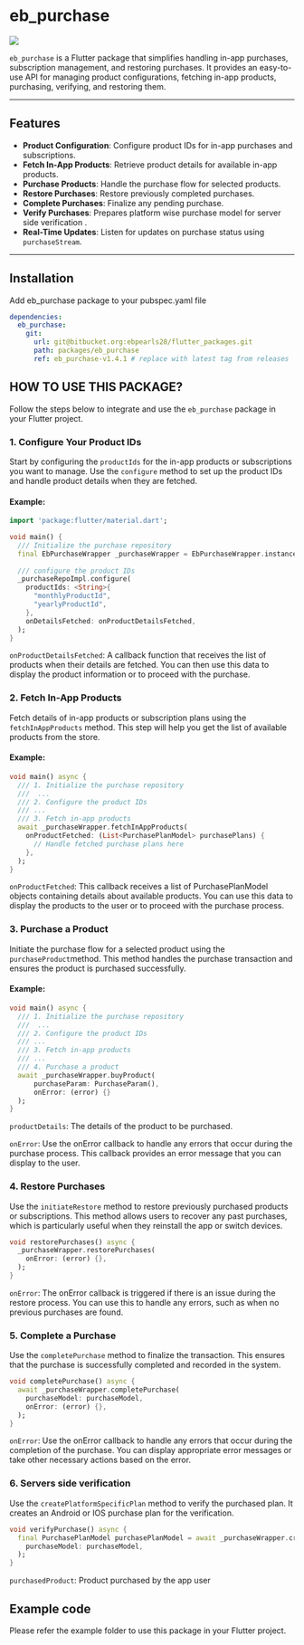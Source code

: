 # eb_purchase

[![](../../static/logo.svg)](https://ebpearls.com.au/)

`eb_purchase` is a Flutter package that simplifies handling in-app purchases, subscription management, and restoring purchases. It provides an easy-to-use API for managing product configurations, fetching in-app products, purchasing, verifying, and restoring them.

---

## Features

- **Product Configuration**: Configure product IDs for in-app purchases and subscriptions.
- **Fetch In-App Products**: Retrieve product details for available in-app products.
- **Purchase Products**: Handle the purchase flow for selected products.
- **Restore Purchases**: Restore previously completed purchases.
- **Complete Purchases**: Finalize any pending purchase.
- **Verify Purchases**: Prepares platform wise purchase model for server side verification .
- **Real-Time Updates**: Listen for updates on purchase status using `purchaseStream`.

---

## Installation
Add eb_purchase package to your pubspec.yaml file
```yaml
dependencies:
  eb_purchase:
    git:
      url: git@bitbucket.org:ebpearls28/flutter_packages.git
      path: packages/eb_purchase
      ref: eb_purchase-v1.4.1 # replace with latest tag from releases
```

## HOW TO USE THIS PACKAGE?

Follow the steps below to integrate and use the `eb_purchase` package in your Flutter project.

### 1. Configure Your Product IDs
Start by configuring the `productIds` for the in-app products or subscriptions you want to manage. Use the `configure` method to set up the product IDs and handle product details when they are fetched.

#### Example:
```dart
import 'package:flutter/material.dart';

void main() {
  /// Initialize the purchase repository
  final EbPurchaseWrapper _purchaseWrapper = EbPurchaseWrapper.instance;
  
  /// configure the product IDs
  _purchaseRepoImpl.configure(
    productIds: <String>{
      "monthlyProductId",
      "yearlyProductId",
    },
    onDetailsFetched: onProductDetailsFetched,
  );
}

```
`onProductDetailsFetched`: A callback function that receives the list of products when their details are fetched. You can then use this data to display the product information or to proceed with the purchase.
### 2. Fetch In-App Products
Fetch details of in-app products or subscription plans using the `fetchInAppProducts` method. This step will help you get the list of available products from the store.

#### Example:
```dart
void main() async {
  /// 1. Initialize the purchase repository
  ///  ...
  /// 2. Configure the product IDs
  /// ...
  /// 3. Fetch in-app products
  await _purchaseWrapper.fetchInAppProducts(
    onProductFetched: (List<PurchasePlanModel> purchasePlans) {
      // Handle fetched purchase plans here
    },
  );
}

```
`onProductFetched`: This callback receives a list of PurchasePlanModel objects containing details about available products. You can use this data to display the products to the user or to proceed with the purchase process.


### 3. Purchase a Product
Initiate the purchase flow for a selected product using the `purchaseProduct`method. This method handles the purchase transaction and ensures the product is purchased successfully.
#### Example:
```dart
void main() async {
  /// 1. Initialize the purchase repository
  ///  ...
  /// 2. Configure the product IDs
  /// ...
  /// 3. Fetch in-app products
  /// ...
  /// 4. Purchase a product
  await _purchaseWrapper.buyProduct(
      purchaseParam: PurchaseParam(),
      onError: (error) {}
  );
}
```
`productDetails`: The details of the product to be purchased.

`onError`: Use the onError callback to handle any errors that occur during the purchase process. This callback provides an error message that you can display to the user.

### 4. Restore Purchases
Use the `initiateRestore` method to restore previously purchased products or subscriptions. This method allows users to recover any past purchases, which is particularly useful when they reinstall the app or switch devices.
```dart
void restorePurchases() async {
  _purchaseWrapper.restorePurchases(
    onError: (error) {},
  );
}
```
`onError`: The onError callback is triggered if there is an issue during the restore process. You can use this to handle any errors, such as when no previous purchases are found.

### 5. Complete a Purchase
Use the `completePurchase` method to finalize the transaction. This ensures that the purchase is successfully completed and recorded in the system.
```dart
void completePurchase() async {
  await _purchaseWrapper.completePurchase(
    purchaseModel: purchaseModel,
    onError: (error) {},
  );
}
```
`onError`: Use the onError callback to handle any errors that occur during the completion of the purchase. You can display appropriate error messages or take other necessary actions based on the error.



### 6. Servers side verification
Use the `createPlatformSpecificPlan` method to verify the purchased plan. It creates an Android or IOS purchase plan for the verification.
```dart  
void verifyPurchase() async {
  final PurchasePlanModel purchasePlanModel = await _purchaseWrapper.createPlatformSpecificPlan(
    purchaseModel: purchaseModel,
  );
}
```
`purchasedProduct`: Product purchased by the app user

## Example code

Please refer the example folder to use this package in your Flutter project.